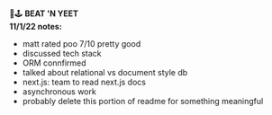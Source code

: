 :eggplant::joystick: <strong>BEAT 'N YEET</strong> <br>
<strong>11/1/22 notes:</strong>
- matt rated poo 7/10 pretty good
- discussed tech stack
- ORM connfirmed
- talked about relational vs document style db
- next.js: team to read next.js docs
- asynchronous work
- probably delete this portion of readme for something meaningful
